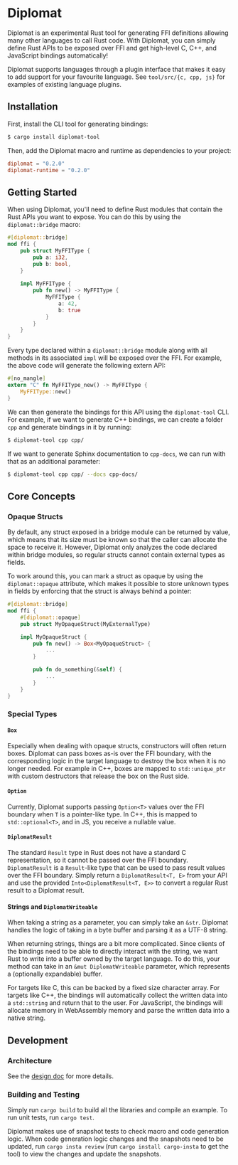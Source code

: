 # Diplomat
Diplomat is an experimental Rust tool for generating FFI definitions allowing many other languages to call Rust code. With Diplomat, you can simply define Rust APIs to be exposed over FFI and get high-level C, C++, and JavaScript bindings automatically!

Diplomat supports languages through a plugin interface that makes it easy to add support for your favourite language. See `tool/src/{c, cpp, js}` for examples of existing language plugins.

## Installation
First, install the CLI tool for generating bindings:
```bash
$ cargo install diplomat-tool
```

Then, add the Diplomat macro and runtime as dependencies to your project:
```toml
diplomat = "0.2.0"
diplomat-runtime = "0.2.0"
```

## Getting Started
When using Diplomat, you'll need to define Rust modules that contain the Rust APIs you want to expose. You can do this by using the `diplomat::bridge` macro:
```rust
#[diplomat::bridge]
mod ffi {
    pub struct MyFFIType {
        pub a: i32,
        pub b: bool,
    }
    
    impl MyFFIType {
        pub fn new() -> MyFFIType {
            MyFFIType {
                a: 42,
                b: true
            }
        }
    }
}
```

Every type declared within a `diplomat::bridge` module along with all methods in its associated `impl` will be exposed over the FFI. For example, the above code will generate the following extern API:
```rust
#[no_mangle]
extern "C" fn MyFFIType_new() -> MyFFIType {
    MyFFIType::new()
}
```

We can then generate the bindings for this API using the `diplomat-tool` CLI. For example, if we want to generate C++ bindings, we can create a folder `cpp` and generate bindings in it by running:
```bash
$ diplomat-tool cpp cpp/
```

If we want to generate Sphinx documentation to `cpp-docs`, we can run with that as an additional parameter:
```bash
$ diplomat-tool cpp cpp/ --docs cpp-docs/
```

## Core Concepts
### Opaque Structs
By default, any struct exposed in a bridge module can be returned by value, which means that its size must be known so that the caller can allocate the space to receive it. However, Diplomat only analyzes the code declared within bridge modules, so regular structs cannot contain external types as fields.

To work around this, you can mark a struct as opaque by using the `diplomat::opaque` attribute, which makes it possible to store unknown types in fields by enforcing that the struct is always behind a pointer:
```rust
#[diplomat::bridge]
mod ffi {
    #[diplomat::opaque]
    pub struct MyOpaqueStruct(MyExternalType)

    impl MyOpaqueStruct {
        pub fn new() -> Box<MyOpaqueStruct> {
            ...
        }

        pub fn do_something(&self) {
            ...
        }
    }
}
```

### Special Types
#### `Box`
Especially when dealing with opaque structs, constructors will often return boxes. Diplomat can pass boxes as-is over the FFI boundary, with the corresponding logic in the target language to destroy the box when it is no longer needed. For example in C++, boxes are mapped to `std::unique_ptr` with custom destructors that release the box on the Rust side.

#### `Option`
Currently, Diplomat supports passing `Option<T>` values over the FFI boundary when `T` is a pointer-like type. In C++, this is mapped to `std::optional<T>`, and in JS, you receive a nullable value.

#### `DiplomatResult`
The standard `Result` type in Rust does not have a standard C representation, so it cannot be passed over the FFI boundary. `DiplomatResult` is a `Result`-like type that can be used to pass result values over the FFI boundary. Simply return a `DiplomatResult<T, E>` from your API and use the provided `Into<DiplomatResult<T, E>>` to convert a regular Rust result to a Diplomat result.

#### Strings and `DiplomatWriteable`
When taking a string as a parameter, you can simply take an `&str`. Diplomat handles the logic of taking in a byte buffer and parsing it as a UTF-8 string.

When returning strings, things are a bit more complicated. Since clients of the bindings need to be able to directly interact with the string, we want Rust to write into a buffer owned by the target language. To do this, your method can take in an `&mut DiplomatWriteable` parameter, which represents a (optionally expandable) buffer.

For targets like C, this can be backed by a fixed size character array. For targets like C++, the bindings will automatically collect the written data into a `std::string` and return that to the user. For JavaScript, the bindings will allocate memory in WebAssembly memory and parse the written data into a native string.

## Development
### Architecture
See the [design doc](docs/design_doc.md) for more details.

### Building and Testing
Simply run `cargo build` to build all the libraries and compile an example. To run unit tests, run `cargo test`.

Diplomat makes use of snapshot tests to check macro and code generation logic. When code generation logic changes and the snapshots need to be updated, run `cargo insta review` (run `cargo install cargo-insta` to get the tool) to view the changes and update the snapshots.
